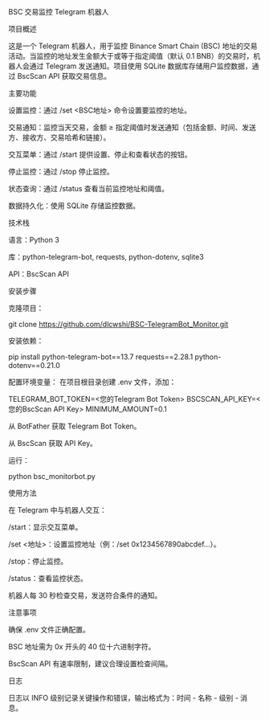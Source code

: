 BSC 交易监控 Telegram 机器人

项目概述

这是一个 Telegram 机器人，用于监控 Binance Smart Chain (BSC) 地址的交易活动。当监控的地址发生金额大于或等于指定阈值（默认 0.1 BNB）的交易时，机器人会通过 Telegram 发送通知。项目使用 SQLite 数据库存储用户监控数据，通过 BscScan API 获取交易信息。

主要功能


设置监控：通过 /set <BSC地址> 命令设置要监控的地址。

交易通知：监控当天交易，金额 ≥ 指定阈值时发送通知（包括金额、时间、发送方、接收方、交易哈希和链接）。

交互菜单：通过 /start 提供设置、停止和查看状态的按钮。

停止监控：通过 /stop 停止监控。

状态查询：通过 /status 查看当前监控地址和阈值。

数据持久化：使用 SQLite 存储监控数据。



技术栈

语言：Python 3

库：python-telegram-bot, requests, python-dotenv, sqlite3

API：BscScan API

安装步骤





克隆项目：

git clone  https://github.com/dlcwshi/BSC-TelegramBot_Monitor.git


安装依赖：

pip install python-telegram-bot==13.7 requests==2.28.1 python-dotenv==0.21.0


配置环境变量： 在项目根目录创建 .env 文件，添加：

TELEGRAM_BOT_TOKEN=<您的Telegram Bot Token>
BSCSCAN_API_KEY=<您的BscScan API Key>
MINIMUM_AMOUNT=0.1

从 BotFather 获取 Telegram Bot Token。

从 BscScan 获取 API Key。



运行：

python bsc_monitorbot.py



使用方法

在 Telegram 中与机器人交互：

/start：显示交互菜单。

/set <地址>：设置监控地址（例：/set 0x1234567890abcdef...）。

/stop：停止监控。

/status：查看监控状态。


机器人每 30 秒检查交易，发送符合条件的通知。



注意事项

确保 .env 文件正确配置。

BSC 地址需为 0x 开头的 40 位十六进制字符。

BscScan API 有速率限制，建议合理设置检查间隔。




日志

日志以 INFO 级别记录关键操作和错误，输出格式为：时间 - 名称 - 级别 - 消息。

